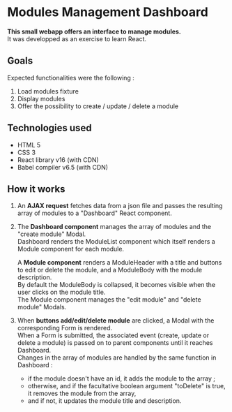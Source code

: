 # Modules Management Dashboard

**This small webapp offers an interface to manage modules.**  
It was developped as an exercise to learn React.


## Goals

Expected functionalities were the following :

1. Load modules fixture
2. Display modules
3. Offer the possibility to create / update / delete a module


## Technologies used

- HTML 5
- CSS 3
- React library v16 (with CDN)
- Babel compiler v6.5 (with CDN)

## How it works

1. An **AJAX request** fetches data from a json file and passes the resulting array of modules to a "Dashboard" React component.

2. The **Dashboard component** manages the array of modules and the "create module" Modal.  
Dashboard renders the ModuleList component which itself renders a Module component for each module.

	A **Module component** renders a ModuleHeader with a title and buttons to edit or delete the module, and a ModuleBody with the module description.  
	By default the ModuleBody is collapsed, it becomes visible when the user clicks on the module title.  
	The Module component manages the "edit module" and "delete module" Modals.

3. When **buttons add/edit/delete module** are clicked, a Modal with the corresponding Form is rendered.  
When a Form is submitted, the associated event (create, update or delete a module) is passed on to parent components until it reaches Dashboard.  
Changes in the array of modules are handled by the same function in Dashboard :

	- if the module doesn't have an id, it adds the module to the array ;
	- otherwise, and if the facultative boolean argument "toDelete" is true, it removes the module from the array,
	- and if not, it updates the module title and description.
